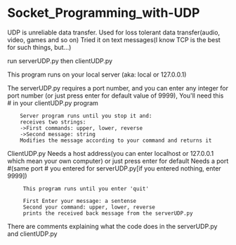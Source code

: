 # Socket_Programming_with-UDP

UDP is unreliable data transfer. Used for loss tolerant data transfer(audio, video, games and so on)
Tried it on text messages(I know TCP is the best for such things, but...)

run serverUDP.py then clientUDP.py

This program runs on your local server (aka: local or 127.0.0.1)

The serverUDP.py requires a port number, and you can enter any integer for port number (or just press enter for default value of 9999), You'll need this # in your clientUDP.py program
        
        Server program runs until you stop it and:
        receives two strings:
        ->First commands: upper, lower, reverse
        ->Second message: string
        Modifies the message according to your command and returns it
        
  
  
ClientUDP.py
         Needs a host address(you can enter localhost or 127.0.0.1 which mean your own computer) or just press enter for default
         Needs a port #(same port # you entered for serverUDP.py[if you entered nothing, enter 9999])
         
         This program runs until you enter 'quit'
         
         First Enter your message: a sentense
         Second your command: upper, lower, reverse
         prints the received back message from the serverUDP.py
         
         
There are comments explaining what the code does in the serverUDP.py and clientUDP.py 
         
         
     
      

